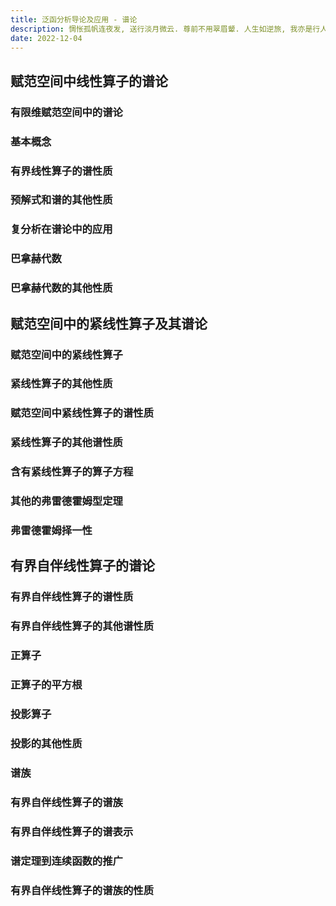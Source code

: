 ```yaml
---
title: 泛函分析导论及应用 - 谱论
description: 惆怅孤帆连夜发, 送行淡月微云. 尊前不用翠眉颦. 人生如逆旅, 我亦是行人.
date: 2022-12-04
---
```


## 赋范空间中线性算子的谱论

### 有限维赋范空间中的谱论

### 基本概念

### 有界线性算子的谱性质

### 预解式和谱的其他性质

### 复分析在谱论中的应用

### 巴拿赫代数

### 巴拿赫代数的其他性质

## 赋范空间中的紧线性算子及其谱论

### 赋范空间中的紧线性算子

### 紧线性算子的其他性质

### 赋范空间中紧线性算子的谱性质

### 紧线性算子的其他谱性质

### 含有紧线性算子的算子方程

### 其他的弗雷德霍姆型定理

### 弗雷德霍姆择一性

## 有界自伴线性算子的谱论

### 有界自伴线性算子的谱性质

### 有界自伴线性算子的其他谱性质

### 正算子

### 正算子的平方根

### 投影算子

### 投影的其他性质

### 谱族

### 有界自伴线性算子的谱族

### 有界自伴线性算子的谱表示

### 谱定理到连续函数的推广

### 有界自伴线性算子的谱族的性质
